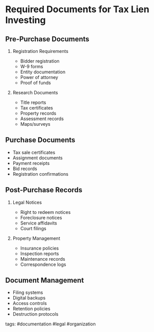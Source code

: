 # Required Documents for Tax Lien Investing

## Pre-Purchase Documents
1. Registration Requirements
   - Bidder registration
   - W-9 forms
   - Entity documentation
   - Power of attorney
   - Proof of funds

2. Research Documents
   - Title reports
   - Tax certificates
   - Property records
   - Assessment records
   - Maps/surveys

## Purchase Documents
- Tax sale certificates
- Assignment documents
- Payment receipts
- Bid records
- Registration confirmations

## Post-Purchase Records
1. Legal Notices
   - Right to redeem notices
   - Foreclosure notices
   - Service affidavits
   - Court filings

2. Property Management
   - Insurance policies
   - Inspection reports
   - Maintenance records
   - Correspondence logs

## Document Management
- Filing systems
- Digital backups
- Access controls
- Retention policies
- Destruction protocols

tags: #documentation #legal #organization 